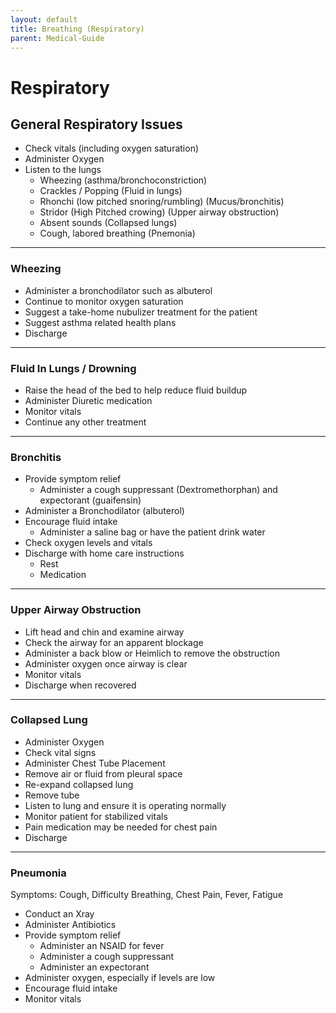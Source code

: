 ```yaml
---
layout: default
title: Breathing (Respiratory)
parent: Medical-Guide
---
```


# Respiratory

## General Respiratory Issues

- Check vitals (including oxygen saturation)
- Administer Oxygen
- Listen to the lungs
  - Wheezing (asthma/bronchoconstriction)
  - Crackles / Popping (Fluid in lungs)
  - Rhonchi (low pitched snoring/rumbling) (Mucus/bronchitis)
  - Stridor (High Pitched crowing) (Upper airway obstruction)
  - Absent sounds (Collapsed lungs)
  - Cough, labored breathing (Pnemonia)

---

### Wheezing

- Administer a bronchodilator such as albuterol
- Continue to monitor oxygen saturation
- Suggest a take-home nubulizer treatment for the patient
- Suggest asthma related health plans
- Discharge

---

### Fluid In Lungs / Drowning

- Raise the head of the bed to help reduce fluid buildup
- Administer Diuretic medication
- Monitor vitals
- Continue any other treatment

---

### Bronchitis

- Provide symptom relief
  - Administer a cough suppressant (Dextromethorphan) and expectorant (guaifensin)
- Administer a Bronchodilator (albuterol)
- Encourage fluid intake
  - Administer a saline bag or have the patient drink water
- Check oxygen levels and vitals
- Discharge with home care instructions
  - Rest
  - Medication

---

### Upper Airway Obstruction

- Lift head and chin and examine airway
- Check the airway for an apparent blockage
- Administer a back blow or Heimlich to remove the obstruction
- Administer oxygen once airway is clear
- Monitor vitals
- Discharge when recovered

---

### Collapsed Lung

- Administer Oxygen
- Check vital signs
- Administer Chest Tube Placement
- Remove air or fluid from pleural space
- Re-expand collapsed lung
- Remove tube
- Listen to lung and ensure it is operating normally
- Monitor patient for stabilized vitals
- Pain medication may be needed for chest pain
- Discharge

---

### Pneumonia
Symptoms: Cough, Difficulty Breathing, Chest Pain, Fever, Fatigue

- Conduct an Xray
- Administer Antibiotics
- Provide symptom relief
  - Administer an NSAID for fever
  - Administer a cough suppressant
  - Administer an expectorant
- Administer oxygen, especially if levels are low
- Encourage fluid intake
- Monitor vitals
